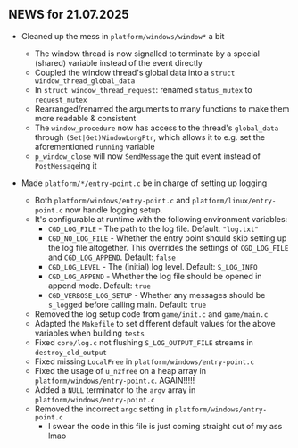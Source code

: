 ## NEWS for 21.07.2025

* Cleaned up the mess in `platform/windows/window*` a bit
    * The window thread is now signalled to terminate by a special (shared) variable
        instead of the event directly
    * Coupled the window thread's global data into a `struct window_thread_global_data`
    * In `struct window_thread_request`: renamed `status_mutex` to `request_mutex`
    * Rearranged/renamed the arguments to many functions to make them more readable & consistent
    * The `window_procedure` now has access to the thread's `global_data` through `(Set|Get)WindowLongPtr`,
        which allows it to e.g. set the aforementioned `running` variable
    * `p_window_close` will now `SendMessage` the quit event instead of `PostMessage`ing it

* Made `platform/*/entry-point.c` be in charge of setting up logging
    * Both `platform/windows/entry-point.c` and `platform/linux/entry-point.c` now handle logging setup.
    * It's configurable at runtime with the following environment variables:
        - `CGD_LOG_FILE` - The path to the log file. Default: `"log.txt"`
        - `CGD_NO_LOG_FILE` - Whether the entry point should skip setting up the log file altogether.
            This overrides the settings of `CGD_LOG_FILE` and `CGD_LOG_APPEND`. Default: `false`
        - `CGD_LOG_LEVEL` - The (initial) log level. Default: `S_LOG_INFO`
        - `CGD_LOG_APPEND` - Whether the log file should be opened in append mode. Default: `true`
        - `CGD_VERBOSE_LOG_SETUP` - Whether any messages should be `s_log`ged before calling main. Default: `true`
    * Removed the log setup code from `game/init.c` and `game/main.c`
    * Adapted the `Makefile` to set different default values for the above variables when building `tests`
    * Fixed `core/log.c` not flushing `S_LOG_OUTPUT_FILE` streams in `destroy_old_output`
    * Fixed missing `LocalFree` in `platform/windows/entry-point.c`
    * Fixed the usage of `u_nzfree` on a heap array in `platform/windows/entry-point.c`. AGAIN!!!!!
    * Added a `NULL` terminator to the `argv` array in `platform/windows/entry-point.c`
    * Removed the incorrect `argc` setting in `platform/windows/entry-point.c`
        * I swear the code in this file is just coming straight out of my ass lmao
